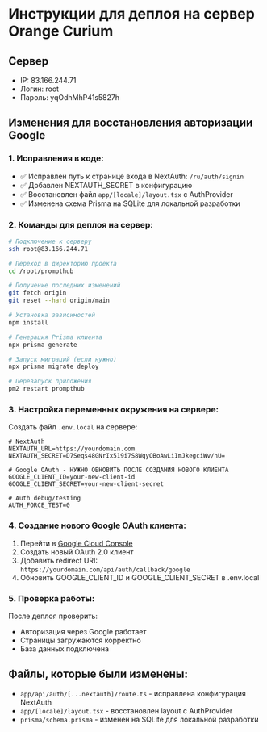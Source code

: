 # Инструкции для деплоя на сервер Orange Curium

## Сервер
- IP: 83.166.244.71
- Логин: root
- Пароль: yqOdhMhP41s5827h

## Изменения для восстановления авторизации Google

### 1. Исправления в коде:
- ✅ Исправлен путь к странице входа в NextAuth: `/ru/auth/signin`
- ✅ Добавлен NEXTAUTH_SECRET в конфигурацию
- ✅ Восстановлен файл `app/[locale]/layout.tsx` с AuthProvider
- ✅ Изменена схема Prisma на SQLite для локальной разработки

### 2. Команды для деплоя на сервер:

```bash
# Подключение к серверу
ssh root@83.166.244.71

# Переход в директорию проекта
cd /root/prompthub

# Получение последних изменений
git fetch origin
git reset --hard origin/main

# Установка зависимостей
npm install

# Генерация Prisma клиента
npx prisma generate

# Запуск миграций (если нужно)
npx prisma migrate deploy

# Перезапуск приложения
pm2 restart prompthub
```

### 3. Настройка переменных окружения на сервере:

Создать файл `.env.local` на сервере:
```env
# NextAuth
NEXTAUTH_URL=https://yourdomain.com
NEXTAUTH_SECRET=D7Seqs48GNrIx519i7S8WqyQBoAwLiImJkegciWv/nU=

# Google OAuth - НУЖНО ОБНОВИТЬ ПОСЛЕ СОЗДАНИЯ НОВОГО КЛИЕНТА
GOOGLE_CLIENT_ID=your-new-client-id
GOOGLE_CLIENT_SECRET=your-new-client-secret

# Auth debug/testing
AUTH_FORCE_TEST=0
```

### 4. Создание нового Google OAuth клиента:

1. Перейти в [Google Cloud Console](https://console.cloud.google.com/)
2. Создать новый OAuth 2.0 клиент
3. Добавить redirect URI: `https://yourdomain.com/api/auth/callback/google`
4. Обновить GOOGLE_CLIENT_ID и GOOGLE_CLIENT_SECRET в .env.local

### 5. Проверка работы:

После деплоя проверить:
- Авторизация через Google работает
- Страницы загружаются корректно
- База данных подключена

## Файлы, которые были изменены:
- `app/api/auth/[...nextauth]/route.ts` - исправлена конфигурация NextAuth
- `app/[locale]/layout.tsx` - восстановлен layout с AuthProvider
- `prisma/schema.prisma` - изменен на SQLite для локальной разработки



